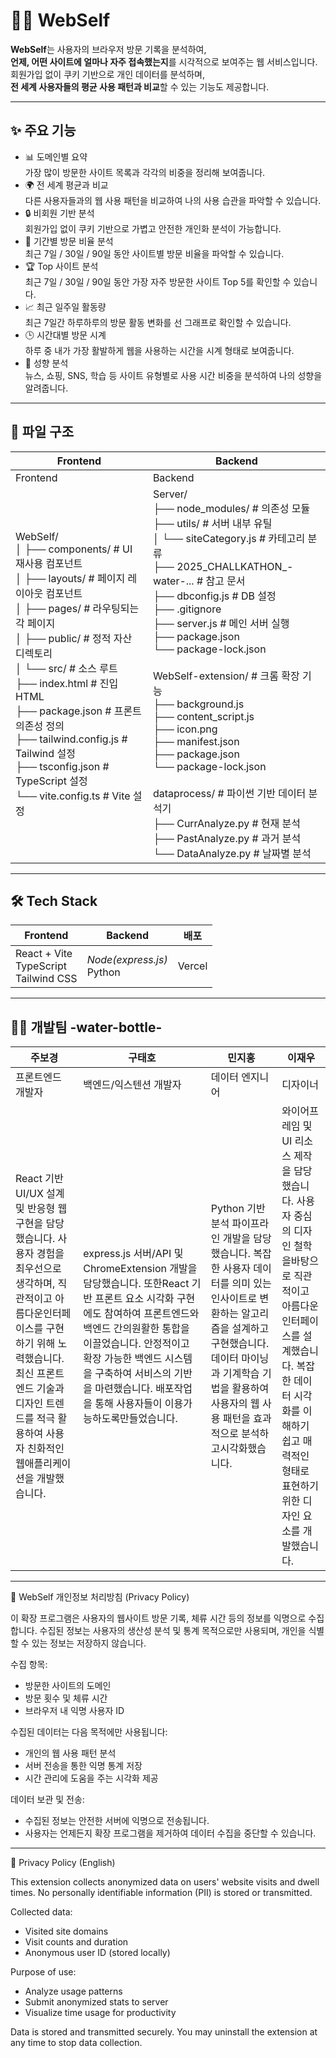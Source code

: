 # 🧑‍💻 WebSelf


**WebSelf**는 사용자의 브라우저 방문 기록을 분석하여,  
**언제, 어떤 사이트에 얼마나 자주 접속했는지**를 시각적으로 보여주는 웹 서비스입니다.  
회원가입 없이 쿠키 기반으로 개인 데이터를 분석하며,  
**전 세계 사용자들의 평균 사용 패턴과 비교**할 수 있는 기능도 제공합니다.


---

## ✨ 주요 기능

- 📊 도메인별 요약   
가장 많이 방문한 사이트 목록과 각각의 비중을 정리해 보여줍니다.
- 🌍 전 세계 평균과 비교   
다른 사용자들과의 웹 사용 패턴을 비교하여 나의 사용 습관을 파악할 수 있습니다.
- 🔒 비회원 기반 분석    
회원가입 없이 쿠키 기반으로 가볍고 안전한 개인화 분석이 가능합니다.
- 📆 기간별 방문 비율 분석    
최근 7일 / 30일 / 90일 동안 사이트별 방문 비율을 파악할 수 있습니다.
- 🏆 Top 사이트 분석    
최근 7일 / 30일 / 90일 동안 가장 자주 방문한 사이트 Top 5를 확인할 수 있습니다.
- 📈 최근 일주일 활동량   
최근 7일간 하루하루의 방문 활동 변화를 선 그래프로 확인할 수 있습니다.
- 🕒 시간대별 방문 시계    
하루 중 내가 가장 활발하게 웹을 사용하는 시간을 시계 형태로 보여줍니다.
- 🧠 성향 분석    
뉴스, 쇼핑, SNS, 학습 등 사이트 유형별로 사용 시간 비중을 분석하여 나의 성향을 알려줍니다.

  
---

## 📁 파일 구조

| Frontend | Backend |
|----------|---------|
| Frontend | Backend |
| WebSelf/<br>│  ├── components/     # UI 재사용 컴포넌트 <br>│  ├── layouts/         # 페이지 레이아웃 컴포넌트 <br>│  ├── pages/              # 라우팅되는 각 페이지 <br>│  ├── public/            # 정적 자산 디렉토리 <br>│  └── src/                     # 소스 루트 <br>├── index.html         # 진입 HTML <br>├── package.json      # 프론트 의존성 정의 <br>├── tailwind.config.js  # Tailwind 설정 <br>├── tsconfig.json     # TypeScript 설정 <br>└── vite.config.ts       # Vite 설정 | Server/ <br>├── node_modules/         # 의존성 모듈 <br>├── utils/                             # 서버 내부 유틸 <br>│      └── siteCategory.js     # 카테고리 분류 <br>├── 2025_CHALLKATHON_-water-...   # 참고 문서 <br>├── dbconfig.js                         # DB 설정 <br>├── .gitignore <br>├── server.js                         # 메인 서버 실행 <br>├── package.json <br>└── package-lock.json <br><br>WebSelf-extension/     # 크롬 확장 기능 <br>├── background.js <br>├── content_script.js <br>├── icon.png <br>├── manifest.json <br>├── package.json <br>└── package-lock.json <br><br>dataprocess/     # 파이썬 기반 데이터 분석기 <br>├── CurrAnalyze.py           # 현재 분석 <br>├── PastAnalyze.py           # 과거 분석 <br>└── DataAnalyze.py          # 날짜별 분석 |







---

## 🛠️ Tech Stack

| Frontend | Backend |배포 | 
|----------|---------|---------|
| React + Vite<br>TypeScript<br>Tailwind CSS | _Node(express.js)_ <br> Python | Vercel |

---

##   👨‍💻 개발팀 -water-bottle-

| 주보경 | 구태호 | 민지홍 | 이재우 |
|----------|----------|----------|----------|
|프론트엔드 개발자|백엔드/익스텐션 개발자|데이터 엔지니어|디자이너|
|React 기반 UI/UX 설계 및 반응형 웹 구현을 담당했습니다. 사용자 경험을 최우선으로 생각하며, 직관적이고 아름다운인터페이스를 구현하기 위해 노력했습니다. 최신 프론트엔드 기술과 디자인 트렌드를 적극 활용하여 사용자 친화적인 웹애플리케이션을 개발했습니다.|express.js 서버/API 및 ChromeExtension 개발을 담당했습니다. 또한React 기반 프론트 요소 시각화 구현에도 참여하여 프론트엔드와 백엔드 간의원활한 통합을 이끌었습니다. 안정적이고 확장 가능한 백엔드 시스템을 구축하여 서비스의 기반을 마련했습니다. 배포작업을 통해 사용자들이 이용가능하도록만들었습니다.|Python 기반 분석 파이프라인 개발을 담당했습니다. 복잡한 사용자 데이터를 의미 있는 인사이트로 변환하는 알고리즘을 설계하고 구현했습니다. 데이터 마이닝과 기계학습 기법을 활용하여 사용자의 웹 사용 패턴을 효과적으로 분석하고시각화했습니다.|와이어프레임 및 UI 리소스 제작을 담당했습니다. 사용자 중심의 디자인 철학을바탕으로 직관적이고 아름다운 인터페이스를 설계했습니다. 복잡한 데이터 시각화를 이해하기 쉽고 매력적인 형태로 표현하기 위한 디자인 요소를 개발했습니다.|


---


📌 WebSelf 개인정보 처리방침 (Privacy Policy)

이 확장 프로그램은 사용자의 웹사이트 방문 기록, 체류 시간 등의 정보를 익명으로 수집합니다.
수집된 정보는 사용자의 생산성 분석 및 통계 목적으로만 사용되며, 개인을 식별할 수 있는 정보는 저장하지 않습니다.

수집 항목:
- 방문한 사이트의 도메인
- 방문 횟수 및 체류 시간
- 브라우저 내 익명 사용자 ID

수집된 데이터는 다음 목적에만 사용됩니다:
- 개인의 웹 사용 패턴 분석
- 서버 전송을 통한 익명 통계 저장
- 시간 관리에 도움을 주는 시각화 제공

데이터 보관 및 전송:
- 수집된 정보는 안전한 서버에 익명으로 전송됩니다.
- 사용자는 언제든지 확장 프로그램을 제거하여 데이터 수집을 중단할 수 있습니다.

---

📌 Privacy Policy (English)

This extension collects anonymized data on users' website visits and dwell times.
No personally identifiable information (PII) is stored or transmitted.

Collected data:
- Visited site domains
- Visit counts and duration
- Anonymous user ID (stored locally)

Purpose of use:
- Analyze usage patterns
- Submit anonymized stats to server
- Visualize time usage for productivity

Data is stored and transmitted securely.
You may uninstall the extension at any time to stop data collection.

